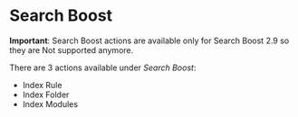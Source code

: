 # Search Boost

**Important**: Search Boost actions are available only for Search Boost 2.9 so they are Not supported anymore.

There are 3 actions available under *Search Boost*:
* Index Rule
* Index Folder
* Index Modules

